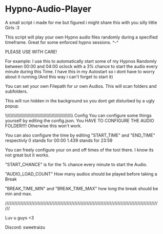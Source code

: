 # Hypno-Audio-Player
A small script i made for me but figured i might share this with you silly little Girls :3

This script will play your own Hypno audio files randomly during a specified timeframe.
Great for some enforced hypno sessions. ^-^

PLEASE USE WITH CARE!

For example:
I use this to automatically start some of my Hypnos Randomly between 00:00 and 04:00 oclock with a 3% chance to start the audio every minute during this Time.
I have this in my Autostart so i dont have to worry about it running.(And this way i can't forget to start it)

You can set your own Filepath for ur own Audios. This will scan folders and subfolders.

This will run hidden in the background so you dont get disturbed by a ugly popup.


\\\\\\\\\\\\\\\\\\\\\\\\\\\\\\\\\\\\\\\\\\\\\\\\\\\\\\\\\\\\\\\\\\\\\\\\\\\\\\\\\\\\\\\\\\\\\\\\\\\\\\
Config
You can configure some things yourself by editing the config.json.
You HAVE TO CONFIGURE THE AUDIO FOLDER!!!! Otherwise this won't work.

You can also configure the time by editing "START_TIME" and "END_TIME" respectivly
0 stands for 00:00
1.439 stands for 23:59

You can freely configure your on and off times of the tool there.
I know its not great but it works.

"START_CHANCE" is for the % chance every minute to start the Audio.

"AUDIO_LOAD_COUNT" How many audios should be played before taking a Break

"BREAK_TIME_MIN" and "BREAK_TIME_MAX" how long the break should be min and max.

//////////////////////////////////////////////////////////////////////////////////////////////////////

Luv u guys <3

Discord: sweetraizu
